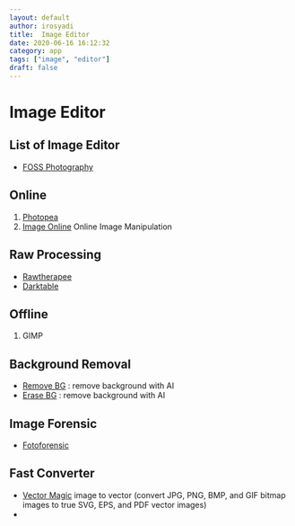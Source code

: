 ```yaml
---
layout: default
author: irosyadi
title:  Image Editor
date: 2020-06-16 16:12:32
category: app
tags: ["image", "editor"]
draft: false
---
```


# Image Editor

## List of Image Editor
- [FOSS Photography](https://9bladed.com/post/foss_photography/)

## Online
1. [Photopea](https://www.photopea.com/)
2. [Image Online](https://imageonline.co/) Online Image Manipulation

## Raw Processing
- [Rawtherapee](https://rawtherapee.com/)
- [Darktable](https://www.darktable.org/)

## Offline
1. GIMP

## Background Removal
- [Remove BG](https://www.remove.bg/) : remove background with AI
- [Erase BG](https://erase.bg/) : remove background with AI

## Image Forensic
- [Fotoforensic](http://fotoforensics.com/)

## Fast Converter
- [Vector Magic](https://vectormagic.com/) image to vector (convert JPG, PNG, BMP, and GIF bitmap images to true SVG, EPS, and PDF vector images)
- 